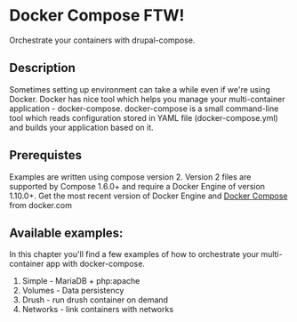 # Docker Compose FTW!

Orchestrate your containers with drupal-compose.

## Description

Sometimes setting up environment can take a while even if we're using Docker.
Docker has nice tool which helps you manage your multi-container application -
docker-compose. docker-compose is a small command-line tool which reads
configuration stored in YAML file (docker-compose.yml) and builds your
application based on it.

## Prerequistes

Examples are written using compose version 2. Version 2 files are supported by Compose 1.6.0+ and require a Docker Engine of version 1.10.0+. Get the most recent version of Docker Engine and [Docker Compose](https://docs.docker.com/compose/install/) from docker.com

## Available examples:

In this chapter you'll find a few examples of how to orchestrate your multi-container app with docker-compose.

1. Simple - MariaDB + php:apache
1. Volumes - Data persistency
1. Drush - run drush container on demand
1. Networks - link containers with networks
